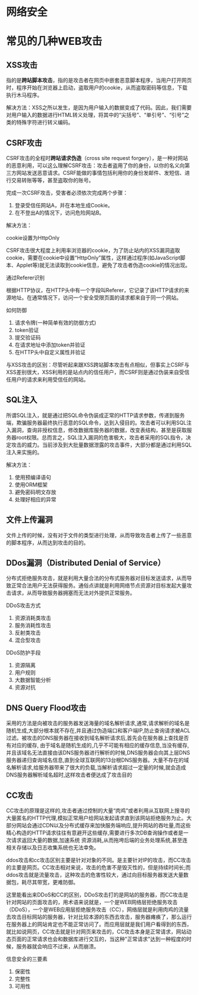 # 网络安全

# 常见的几种WEB攻击

## XSS攻击

指的是**跨站脚本攻击**，指的是攻击者在网页中嵌套恶意脚本程序，当用户打开网页时，程序开始在浏览器上启动，盗取用户的cookie，从而盗取密码等信息，下载执行木马程序。

解决方法：XSS之所以发生，是因为用户输入的数据变成了代码。因此，我们需要对用户输入的数据进行HTML转义处理，将其中的“尖括号”、“单引号”、“引号”之类的特殊字符进行转义编码。

## CSRF攻击

CSRF攻击的全程时**跨站请求伪造**（cross site request forgery），是一种对网站的恶意利用，可以这么理解CSRF攻击：攻击者盗用了你的身份，以你的名义向第三方网站发送恶意请求。CSRF能做的事情包括利用你的身份发邮件、发短信、进行交易转账等等，甚至盗取你的账号。

完成一次CSRF攻击，受害者必须依次完成两个步骤：

1. 登录受信任网站A，并在本地生成Cookie。
2. 在不登出A的情况下，访问危险网站B。

解决方法：

cookie设置为HttpOnly

CSRF攻击很大程度上利用率浏览器的cookie，为了防止站内的XSS漏洞盗取cookie，需要在cookie中设置“HttpOnly”属性，这样通过程序(如JavaScript脚本、Applet等)就无法读取到cookie信息，避免了攻击者伪造cookie的情况出现。

通过Referer识别

根据HTTP协议，在HTTP头中有一个字段叫Referer，它记录了该HTTP请求的来源地址。在通常情况下，访问一个安全受限页面的请求都来自于同一个网站。

如何防御

1. 请求令牌(一种简单有效的防御方式)
2. token验证
3. 提交验证码
4. 在请求地址中添加token并验证
5. 在HTTP头中自定义属性并验证

与XSS攻击的区别：尽管听起来跟XSS跨站脚本攻击有点相似，但事实上CSRF与XSS差别很大，XSS利用的是站点内的信任用户，而CSRF则是通过伪装来自受信任用户的请求来利用受信任的网站。

## SQL注入

所谓SQL注入，就是通过把SQL命令伪装成正常的HTTP请求参数，传递到服务端，欺骗服务器最终执行恶意的SQL命令，达到入侵目的。攻击者可以利用SQL注入漏洞，查询非授权信息，修改数据库服务器的数据，改变表结构，甚至是获取服务器root权限。总而言之，SQL注入漏洞的危害极大，攻击者采用的SQL指令，决定攻击的威力。当前涉及到大批量数据泄露的攻击事件，大部分都是通过利用SQL注入来实施的。

解决方法：

1. 使用预编译语句
2. 使用ORM框架
3. 避免密码明文存放
4. 处理好相应的异常

## 文件上传漏洞

文件上传的时候，没有对于文件的类型进行处理，从而导致攻击者上传了一些恶意的脚本程序，从而达到攻击的目的。

## DDos漏洞（Distributed Denial of Service）

分布式拒绝服务攻击，就是利用大量合法的分布式服务器对目标发送请求，从而导致正常合法用户无法获得服务。通俗点讲就是利用网络节点资源对目标发起大量攻击请求，从而导致服务器拥塞而无法对外提供正常服务。

DDoS攻击方式

1. 资源消耗类攻击
2. 服务消耗性攻击
3. 反射类攻击
4. 混合型攻击

DDoS防护手段

1. 资源隔离
2. 用户规则
3. 大数据智能分析
4. 资源对抗

## DNS Query Flood攻击

采用的方法是向被攻击的服务器发送海量的域名解析请求,通常,请求解析的域名是随机生成,大部分根本就不存在,并且通过伪造端口和客户端IP,防止查询请求被ACL过滤。被攻击的DNS服务器在接收到域名解析请求后,首先会在服务器上查找是否有对应的缓存, 由于域名是随机生成的,几乎不可能有相应的缓存信息,当没有缓存,并且该域名无法直接由该DNS服务器进行解析的时候,DNS服务器会向其上层DNS服务器递归查询域名信息,直到全球互联网的13台根DNS服务器。大量不存在的域名解析请求,给服务器带来了很大的负载,当解析请求超过一定量的时候,就会造成DNS服务器解析域名超时,这样攻击者便达成了攻击目的

## CC攻击

CC攻击的原理是这样的,攻击者通过控制的大量“肉鸡”或者利用从互联网上搜寻的大量匿名的HTTP代理,模拟正常用户给网站发起请求直到该网站拒绝服务为止。大部分网站会通过CDN以及分布式缓存来加快服务端响应,提升网站的吞吐量,而这些精心构造的HTTP请求往往有意避开这些缓存,需要进行多次DB查询操作或者是一次请求返回大量的数据,加速系统 资源消耗,从而拖垮后端的业务处理系统,甚至连相关存储以及日志收集系统也无法幸免。

ddos攻击和cc攻击区别主要是针对对象的不同。是主要针对IP的攻击，而CC攻击的主要是网页。CC攻击相对来说，攻击的危害不是毁灭性的，但是持续时间长;而ddos攻击就是流量攻击，这种攻击的危害性较大，通过向目标服务器发送大量数据包，耗尽其带宽，更难防御。



这里能看出来DDoS和CC的区别，DDoS攻击打的是网站的服务器，而CC攻击是针对网站的页面攻击的，用术语来说就是，一个是WEB网络层拒绝服务攻击（DDoS），一个是WEB应用层拒绝服务攻击（CC），网络层就是利用肉鸡的流量去攻击目标网站的服务器，针对比较本源的东西去攻击，服务器瘫痪了，那么运行在服务器上的网站肯定也不能正常访问了。而应用层就是我们用户看得到的东西，就比如说网页，CC攻击就是针对网页来攻击的，CC攻击本身是正常请求，网站动态页面的正常请求也会和数据库进行交互的，当这种"正常请求"达到一种程度的时候，服务器就会响应不过来，从而崩溃。



信息安全的三要素

1. 保密性
2. 完整性
3. 可用性

